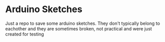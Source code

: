 # Arduino Sketches
Just a repo to save some arduino sketches. They don't typically belong to eachother and they are sometimes broken, not practical and were just created for testing